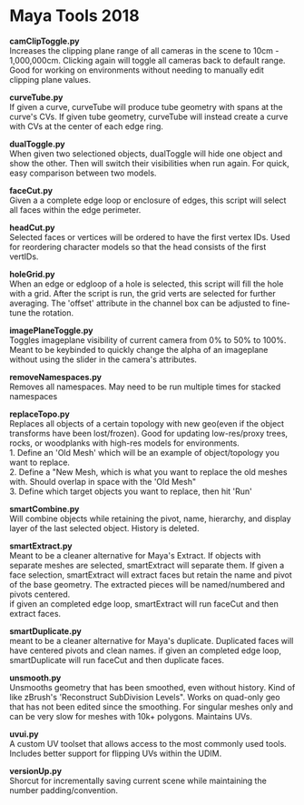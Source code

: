 # Maya Tools 2018
<b>camClipToggle.py</b>
<br>Increases the clipping plane range of all cameras in the scene to 10cm - 1,000,000cm. Clicking again will toggle all cameras back to default range. Good for working on environments without needing to manually edit clipping plane values.

<b>curveTube.py</b>
<br>If given a curve, curveTube will produce tube geometry with spans at the curve's CVs. If given tube geometry, curveTube will instead create a curve with CVs at the center of each edge ring.

<b>dualToggle.py</b>
<br>When given two selectioned objects, dualToggle will hide one object and show the other. Then will switch their visibilities when run again. For quick, easy comparison between two models.

<b>faceCut.py</b>
<br>Given a a complete edge loop or enclosure of edges, this script will select all faces within the edge perimeter.

<b>headCut.py</b>
<br>Selected faces or vertices will be ordered to have the first vertex IDs. Used for reordering character models so that the head consists of the first vertIDs.

<b>holeGrid.py</b>
<br>When an edge or edgloop of a hole is selected, this script will fill the hole with a grid. After the script is run, the grid verts are selected for further averaging. The 'offset' attribute in the channel box can be adjusted to fine-tune the rotation.

<b>imagePlaneToggle.py</b>
<br>Toggles imageplane visibility of current camera from 0% to 50% to 100%. Meant to be keybinded to quickly change the alpha of an imageplane without using the slider in the camera's attributes.

<b>removeNamespaces.py</b>
<br>Removes all namespaces. May need to be run multiple times for stacked namespaces

<b>replaceTopo.py</b>
<br>Replaces all objects of a certain topology with new geo(even if the object transforms have been lost/frozen). Good for updating low-res/proxy trees, rocks, or woodplanks with high-res models for environments.
<br> 1. Define an 'Old Mesh' which will be an example of object/topology you want to replace.
<br> 2. Define a "New Mesh, which is what you want to replace the old meshes with. Should overlap in space with the 'Old Mesh"
<br> 3. Define which target objects you want to replace, then hit 'Run'

<b>smartCombine.py</b>
<br>Will combine objects while retaining the pivot, name, hierarchy, and display layer of the last selected object. History is deleted.

<b>smartExtract.py</b>
<br>Meant to be a cleaner alternative for Maya's Extract. If objects with separate meshes are selected, smartExtract will separate them. If given a face selection, smartExtract will extract faces but retain the name and pivot of the base geometry. The extracted pieces will be named/numbered and pivots centered.
<br>if given an completed edge loop, smartExtract will run faceCut and then extract faces.

<b>smartDuplicate.py</b>
<br>meant to be a cleaner alternative for Maya's duplicate. Duplicated faces will have centered pivots and clean names. if given an completed edge loop, smartDuplicate will run faceCut and then duplicate faces.

<b>unsmooth.py</b>
<br>Unsmooths geometry that has been smoothed, even without history. Kind of like zBrush's 'Reconstruct SubDivision Levels". Works on quad-only geo that has not been edited since the smoothing. For singular meshes only and can be very slow for meshes with 10k+ polygons. Maintains UVs.

<b>uvui.py</b>
<br>A custom UV toolset that allows access to the most commonly used tools. Includes better support for flipping UVs within the UDIM.

<b>versionUp.py</b>
<br>Shorcut for incrementally saving current scene while maintaining the number padding/convention.

